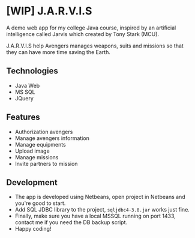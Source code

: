 # [WIP] J.A.R.V.I.S
A demo web app for my college Java course, inspired by an artificial intelligence called Jarvis which created by Tony Stark (MCU).

J.A.R.V.I.S help Avengers manages weapons, suits and missions so that they can have more time saving the Earth.
## Technologies
* Java Web
* MS SQL
* JQuery
## Features
* Authorization avengers
* Manage avengers information
* Manage equipments
* Upload image
* Manage missions
* Invite partners to mission
## Development
* The app is developed using Netbeans, open project in Netbeans and you're good to start.
* Add SQL JDBC library to the project, `sqljdbc4-3.0.jar` works just fine.
* Finally, make sure you have a local MSSQL running on port 1433, contact me if you need the DB backup script.
* Happy coding!

